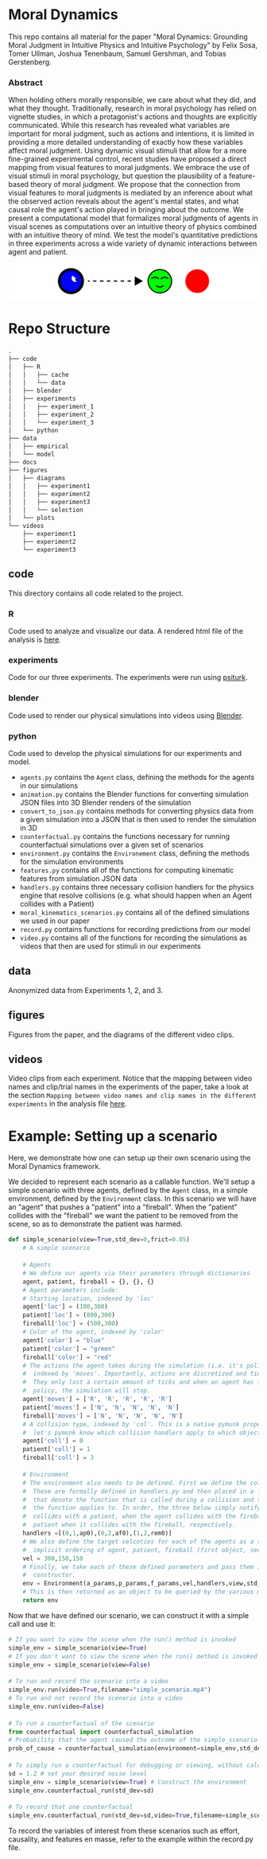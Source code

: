 # Moral Dynamics

This repo contains all material for the paper "Moral Dynamics: Grounding Moral Judgment in Intuitive Physics and Intuitive Psychology" by Felix Sosa, Tomer Ullman, Joshua Tenenbaum, Samuel Gershman, and Tobias Gerstenberg. 

### Abstract

When holding others morally responsible, we care about what they did, and what they thought. Traditionally, research in moral psychology has relied on vignette studies, in which a protagonist's actions and thoughts are explicitly communicated. While this research has revealed what variables are important for moral judgment, such as actions and intentions, it is limited in providing a more detailed understanding of exactly how these variables affect moral judgment. Using dynamic visual stimuli that allow for a more fine-grained experimental control, recent studies have proposed a direct mapping from visual features to moral judgments. We embrace the use of visual stimuli in moral psychology, but question the plausibility of a feature-based theory of moral judgment. We propose that the connection from visual features to moral judgments is mediated by an inference about what the observed action reveals about the agent's mental states, and what causal role the agent's action played in bringing about the outcome. We present a computational model that formalizes moral judgments of agents in visual scenes as computations over an intuitive theory of physics combined with an intuitive theory of mind. We test the model's quantitative predictions in three experiments across a wide variety of dynamic interactions between agent and patient.

![Banner](figures/banner.png)

# Repo Structure

```
.
├── code
│   ├── R
│   │   ├── cache
│   │   └── data
│   ├── blender
│   ├── experiments
│   │   ├── experiment_1
│   │   ├── experiment_2
│   │   └── experiment_3
│   └── python
├── data
│   ├── empirical
│   └── model
├── docs
├── figures
│   ├── diagrams
│   │   ├── experiment1
│   │   ├── experiment2
│   │   ├── experiment3
│   │   └── selection
│   └── plots
└── videos
    ├── experiment1
    ├── experiment2
    └── experiment3
```
## code

This directory contains all code related to the project.

### R

Code used to analyze and visualize our data. A rendered html file of the analysis is [here](https://cicl-stanford.github.io/moral_dynamics/).

### experiments

Code for our three experiments. The experiments were run using [psiturk](https://psiturk.org/). 

### blender

Code used to render our physical simulations into videos using [Blender](https://www.blender.org/).

### python

Code used to develop the physical simulations for our experiments and model.

* ```agents.py``` contains the ```Agent``` class, defining the methods for the agents in our simulations
* ```animation.py``` contains the Blender functions for converting simulation JSON files into 3D Blender renders of the simulation
* ```convert_to_json.py``` contains methods for converting physics data from a given simulation into a JSON that is then used to render the simulation in 3D
* ```counterfactual.py``` contains the functions necessary for running counterfactual simulations over a given set of scenarios
* ```environment.py``` contains the ```Environement``` class, defining the methods for the simulation environments
* ```features.py``` contains all of the functions for computing kinematic features from simulation JSON data
* ```handlers.py``` contains three necessary collision handlers for the physics engine that resolve collisions (e.g. what should happen when an Agent collides with a Patient)
* ```moral_kinematics_scenarios.py``` contains all of the defined simulations we used in our paper
* ```record.py``` contains functions for recording predictions from our model
* ```video.py``` contains all of the functions for recording the simulations as videos that then are used for stimuli in our experiments

## data

Anonymized data from Experiments 1, 2, and 3. 

## figures

Figures from the paper, and the diagrams of the different video clips. 

## videos 

Video clips from each experiment. Notice that the mapping between video names and clip/trial names in the experiments of the paper, take a look at the section `Mapping between video names and clip names in the different experiments` in the analysis file [here](https://cicl-stanford.github.io/moral_dynamics/). 

# Example: Setting up a scenario

Here, we demonstrate how one can setup up their own scenario using the Moral Dynamics framework.

We decided to represent each scenario as a callable function. We'll setup a simple scenario with three agents, defined by the ```Agent``` class, in a simple environment, defined by the ```Environment``` class. In this scenario we will have an "agent" that pushes a "patient" into a "fireball". When the "patient" collides with the "fireball" we want the patient to be removed from the scene, so as to demonstrate the patient was harmed.

```python
def simple_scenario(view=True,std_dev=0,frict=0.05)
    # A simple scenario
      
    # Agents
    # We define our agents via their parameters through dictionaries
    agent, patient, fireball = {}, {}, {}
    # Agent parameters include:
    # Starting location, indexed by 'loc'
    agent['loc'] = (100,300) 
    patient['loc'] = (800,300)
    fireball['loc'] = (500,300)
    # Color of the agent, indexed by 'color'
    agent['color'] = "blue"
    patient['color'] = "green"
    fireball['color'] = "red"
    # The actions the agent takes during the simulation (i.e. it's policy),
    #  indexed by 'moves'. Importantly, actions are discretized and time-limited.
    #  They only last a certain amount of ticks and when an agent has finished its 
    #  policy, the simulation will stop.
    agent['moves'] = ['R', 'R', 'R', 'R', 'R']
    patient['moves'] = ['N', 'N', 'N', 'N', 'N']
    fireball['moves'] = ['N', 'N', 'N', 'N', 'N']
    # A collision type, indexed by 'col'. This is a native pymunk property that
    #  let's pymunk know which collision handlers apply to which objects.
    agent['coll'] = 0
    patient['coll'] = 1
    fireball['coll'] = 3
    
    # Environment
    # The environment also needs to be defined. First we define the collision handlers.
    #  These are formally defined in handlers.py and then placed in a list of triples,
    #  that denote the function that is called during a collision and the collision types 
    #  the function applies to. In order, the three below simply notify when the agent 
    #  collides with a patient, when the agent collides with the fireball, and removes the 
    #  patient when it collides with the fireball, respectively.
    handlers =[(0,1,ap0),(0,2,af0),(1,2,rem0)]
    # We also define the target velcoties for each of the agents as a triple, with the
    #  implicit ordering of agent, patient, fireball (first object, second object, third object)
    vel = 300,150,150
    # Finally, we take each of these defined parameters and pass them into the Environment class
    #  constructor.
    env = Environment(a_params,p_params,f_params,vel,handlers,view,std_dev,frict)
    # This is then returned as an object to be queried by the various modules within the framework.
    return env
```

Now that we have defined our scenario, we can construct it with a simple call and use it:

```python
# If you want to view the scene when the run() method is invoked
simple_env = simple_scenario(view=True)
# If you don't want to view the scene when the run() method is invoked
simple_env = simple_scenario(view=False)

# To run and record the scenario into a video
simple_env.run(video=True,filename="simple_scenario.mp4")
# To run and not record the scenario into a video
simple_env.run(video=False)

# To run a counterfactual of the scenario
from counterfactual import counterfactual_simulation
# Probability that the agent caused the outcome of the simple_scenario
prob_of_cause = counterfactual_simulation(environment=simple_env,std_dev=1.2,num_times=1000,view=False)

# To simply run a counterfactual for debugging or viewing, without calculating probability of causality
sd = 1.2 # set your desired noise level
simple_env = simple_scenario(view=True) # Construct the environment
simple_env.counterfactual_run(std_dev=sd)

# To record that one counterfactual
simple_env.counterfactual_run(std_dev=sd,video=True,filename=simple_scenario_counter.mp4")
```


To record the variables of interest from these scenarios such as effort, causality, and features en masse, refer to the example within the record.py file.

